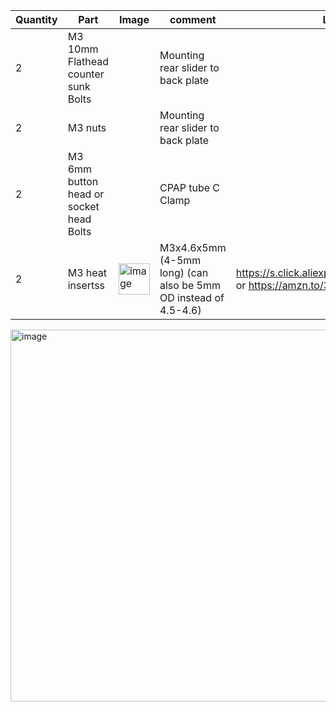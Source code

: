 | Quantity | Part                         | Image             | comment  | Links  |
| ------ | ----                           | -------           | -----    | -----	|
| 2       | M3 10mm Flathead counter sunk Bolts|              | Mounting rear slider to back plate |   |
| 2       | M3 nuts|              | Mounting rear slider to back plate |   |
| 2       | M3 6mm button head or socket head Bolts|              | CPAP tube C Clamp |   |
| 2      | M3 heat insertss |<img width="50" alt="image" src="https://user-images.githubusercontent.com/37383368/213013307-f72b9e07-181a-4029-948b-95a7e522ceda.png"> |  M3x4.6x5mm (4-5mm long) (can also be 5mm OD instead of 4.5-4.6)                | https://s.click.aliexpress.com/e/_De28c87 or https://amzn.to/3ZVI5xR  |



<img width="595" alt="image" src="https://user-images.githubusercontent.com/37383368/213060302-bde74cd1-9011-477d-9c16-02ec5661a213.png">
 







